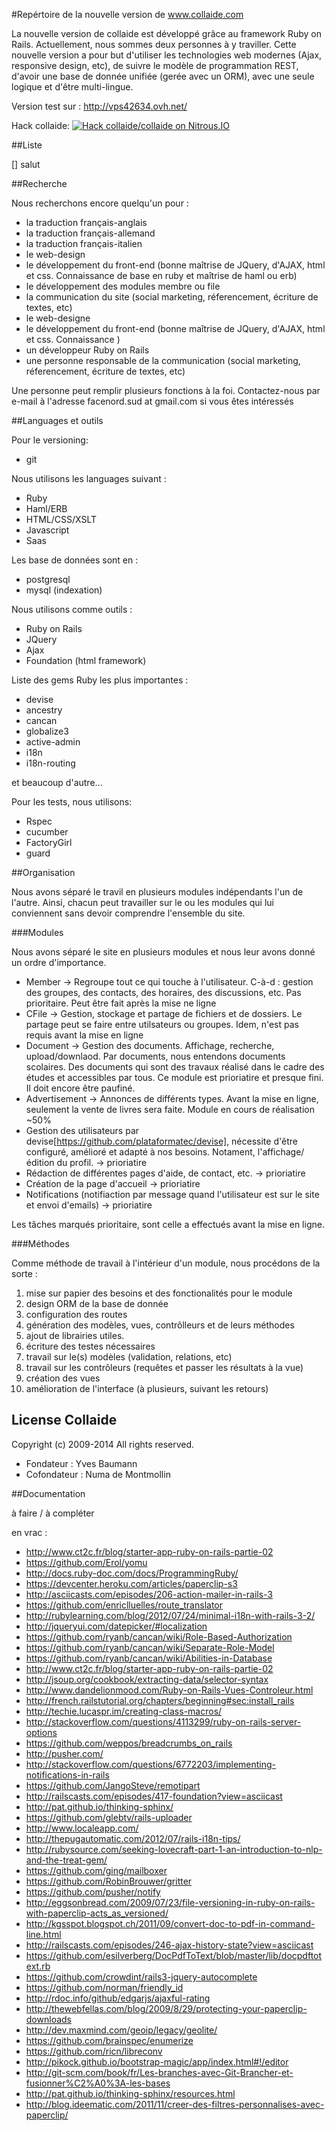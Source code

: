 #Repértoire de la nouvelle version de www.collaide.com

La nouvelle version de collaide est développé grâce au framework Ruby on Rails. Actuellement, nous sommes deux personnes
à y traviller.
Cette nouvelle version a pour but d'utiliser les technologies web modernes (Ajax, responsive design, etc), de suivre
le modèle de programmation REST, d'avoir une base de donnée unifiée (gerée avec un ORM), avec une seule logique et d'être
multi-lingue.

Version test sur : http://vps42634.ovh.net/

Hack collaide: [![Hack collaide/collaide on Nitrous.IO](https://d3o0mnbgv6k92a.cloudfront.net/assets/hack-s-v1-7475db0cf93fe5d1e29420c928ebc614.png)](https://www.nitrous.io/hack_button?source=embed&runtime=rails&repo=collaide%2Fcollaide)

##Liste

[] salut

##Recherche

Nous recherchons encore quelqu'un pour :
* la traduction français-anglais
* la traduction français-allemand
* la traduction français-italien
* le web-design
* le développement du front-end (bonne maîtrise de JQuery, d'AJAX, html et css. Connaissance de base en ruby et maîtrise de haml ou erb)
* le développement des modules membre ou file
* la communication du site (social marketing, réferencement, écriture de textes, etc)
* le web-designe
* le développement du front-end (bonne maîtrise de JQuery, d'AJAX, html et css. Connaissance )
* un développeur Ruby on Rails
* une personne responsable de la communication (social marketing, réferencement, écriture de textes, etc)

Une personne peut remplir plusieurs fonctions à la foi. Contactez-nous par e-mail à l'adresse facenord.sud at gmail.com
si vous êtes intéressés

##Languages et outils

Pour le versioning:
* git

Nous utilisons les languages suivant :
* Ruby
* Haml/ERB
* HTML/CSS/XSLT
* Javascript
* Saas

Les base de données sont en :
* postgresql
* mysql (indexation)


Nous utilisons comme outils :
* Ruby on Rails
* JQuery
* Ajax
* Foundation (html framework)

Liste des gems Ruby les plus importantes :
* devise
* ancestry
* cancan
* globalize3
* active-admin
* i18n
* i18n-routing

et beaucoup d'autre...

Pour les tests, nous utilisons:
* Rspec
* cucumber
* FactoryGirl
* guard

##Organisation

Nous avons séparé le travil en plusieurs modules indépendants l'un de l'autre. Ainsi, chacun peut travailler sur le ou les modules qui lui conviennent sans devoir comprendre l'ensemble du site.

###Modules

Nous avons séparé le site en plusieurs modules et nous leur avons donné un ordre d'importance. 
* Member -> Regroupe tout ce qui touche à l'utilisateur. C-à-d : gestion des groupes, des contacts, des horaires, des discussions, etc. Pas prioritaire. Peut être fait après la mise ne ligne
* CFile -> Gestion, stockage et partage de fichiers et de dossiers. Le partage peut se faire entre utilsateurs ou groupes. Idem, n'est pas requis avant la mise en ligne
* Document -> Gestion des documents. Affichage, recherche, upload/downlaod. Par documents, nous entendons documents scolaires. Des documents qui sont des travaux réalisé dans le cadre des études et accessibles par tous. Ce module est prioriatire et presque fini. Il doit encore être paufiné.
* Advertisement -> Annonces de différents types. Avant la mise en ligne, seulement la vente de livres sera faite. Module en cours de réalisation ~50%
* Gestion des utilisateurs par devise[https://github.com/plataformatec/devise], nécessite d'être configuré, amélioré et adapté à nos besoins. Notament, l'affichage/édition du profil. -> prioriatire
* Rédaction de différentes pages d'aide, de contact, etc.  -> prioriatire
* Création de la page d'accueil  -> prioriatire
* Notifications (notifiaction par message quand l'utilisateur est sur le site et envoi d'emails)  -> prioriatire

Les tâches marqués prioritaire, sont celle a effectués avant la mise en ligne.   


###Méthodes

Comme méthode de travail à l'intérieur d'un module, nous procédons de la sorte :
1. mise sur papier des besoins et des fonctionalités pour le module
2. design ORM de la base de donnée
3. configuration des routes
4. génération des modèles, vues, contrôlleurs et de leurs méthodes
5. ajout de librairies utiles.
6. écriture des testes nécessaires
7. travail sur le(s) modèles (validation, relations, etc)
8. travail sur les contrôleurs (requêtes et passer les résultats à la vue)
9. création des vues
10. amélioration de l'interface (à plusieurs, suivant les retours)



License Collaide
-------
Copyright (c) 2009-2014 All rights reserved.

- Fondateur : Yves Baumann
- Cofondateur : Numa de Montmollin 




##Documentation

à faire / à compléter

en vrac :
* http://www.ct2c.fr/blog/starter-app-ruby-on-rails-partie-02
* https://github.com/Erol/yomu
* http://docs.ruby-doc.com/docs/ProgrammingRuby/
* https://devcenter.heroku.com/articles/paperclip-s3
* http://asciicasts.com/episodes/206-action-mailer-in-rails-3
* https://github.com/enriclluelles/route_translator
* http://rubylearning.com/blog/2012/07/24/minimal-i18n-with-rails-3-2/
* http://jqueryui.com/datepicker/#localization
* https://github.com/ryanb/cancan/wiki/Role-Based-Authorization
* https://github.com/ryanb/cancan/wiki/Separate-Role-Model
* https://github.com/ryanb/cancan/wiki/Abilities-in-Database
* http://www.ct2c.fr/blog/starter-app-ruby-on-rails-partie-02
* http://jsoup.org/cookbook/extracting-data/selector-syntax
* http://www.dandelionmood.com/Ruby-on-Rails-Vues-Controleur.html
* http://french.railstutorial.org/chapters/beginning#sec:install_rails
* http://techie.lucaspr.im/creating-class-macros/
* http://stackoverflow.com/questions/4113299/ruby-on-rails-server-options
* https://github.com/weppos/breadcrumbs_on_rails
* http://pusher.com/
* http://stackoverflow.com/questions/6772203/implementing-notifications-in-rails
* https://github.com/JangoSteve/remotipart
* http://railscasts.com/episodes/417-foundation?view=asciicast
* http://pat.github.io/thinking-sphinx/
* https://github.com/glebtv/rails-uploader
* http://www.localeapp.com/
* http://thepugautomatic.com/2012/07/rails-i18n-tips/
* http://rubysource.com/seeking-lovecraft-part-1-an-introduction-to-nlp-and-the-treat-gem/
* https://github.com/ging/mailboxer
* https://github.com/RobinBrouwer/gritter
* https://github.com/pusher/notify
* http://eggsonbread.com/2009/07/23/file-versioning-in-ruby-on-rails-with-paperclip-acts_as_versioned/
* http://kgsspot.blogspot.ch/2011/09/convert-doc-to-pdf-in-command-line.html
* http://railscasts.com/episodes/246-ajax-history-state?view=asciicast
* https://github.com/esilverberg/DocPdfToText/blob/master/lib/docpdftotext.rb
* https://github.com/crowdint/rails3-jquery-autocomplete
* https://github.com/norman/friendly_id
* http://rdoc.info/github/edgarjs/ajaxful-rating
* http://thewebfellas.com/blog/2009/8/29/protecting-your-paperclip-downloads
* http://dev.maxmind.com/geoip/legacy/geolite/
* https://github.com/brainspec/enumerize
* https://github.com/ricn/libreconv
* http://pikock.github.io/bootstrap-magic/app/index.html#!/editor
* http://git-scm.com/book/fr/Les-branches-avec-Git-Brancher-et-fusionner%C2%A0%3A-les-bases
* http://pat.github.io/thinking-sphinx/resources.html
* http://blog.ideematic.com/2011/11/creer-des-filtres-personnalises-avec-paperclip/


